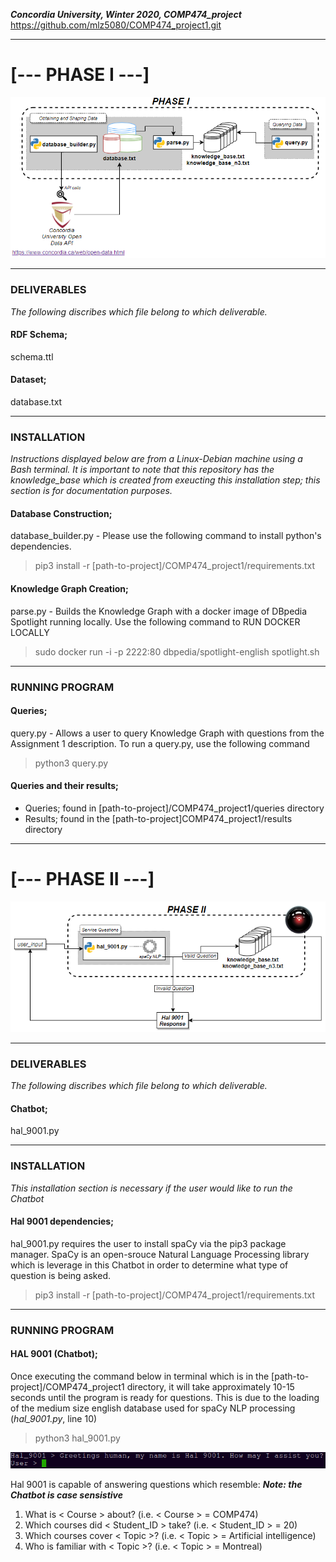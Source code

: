 ___Concordia University, Winter 2020, COMP474_project___
https://github.com/mlz5080/COMP474_project1.git
___________________________________________
# [--- PHASE I ---]
![](img/comp474_phase_i.png)
___________________________________________
### DELIVERABLES
_The following discribes which file belong to which deliverable._
#### RDF Schema;
schema.ttl
#### Dataset;
database.txt
___________________________________________
### INSTALLATION 
_Instructions displayed below are from a Linux-Debian machine using a Bash terminal. It is important to note that this repository has the knowledge_base which is created from exeucting this installation step; this section is for documentation purposes._
#### Database Construction;
database_builder.py - Please use the following command to install python's dependencies.
>pip3 install -r [path-to-project]/COMP474_project1/requirements.txt
#### Knowledge Graph Creation;
parse.py - Builds the Knowledge Graph with a docker image of DBpedia Spotlight running locally. Use the following command to RUN DOCKER LOCALLY
>sudo docker run -i -p 2222:80 dbpedia/spotlight-english spotlight.sh
___________________________________________
### RUNNING PROGRAM
#### Queries;
query.py - Allows a user to query Knowledge Graph with questions from the Assignment 1 description. To run a query.py, use the following command
>python3 query.py
#### Queries and their results;
- Queries; found in [path-to-project]/COMP474_project1/queries directory
- Results; found in the [path-to-project]COMP474_project1/results directory
___________________________________________
# [--- PHASE II ---]
![](img/comp474_phase_ii.png)
___________________________________________
### DELIVERABLES
_The following discribes which file belong to which deliverable._
#### Chatbot;
hal_9001.py
___________________________________________
### INSTALLATION 
_This installation section is necessary if the user would like to run the Chatbot_
#### Hal 9001 dependencies;
hal_9001.py requires the user to install spaCy via the pip3 package manager. SpaCy is an open-srouce Natural Language Processing library which is leverage in this Chatbot in order to determine what type of question is being asked.
>pip3 install -r [path-to-project]/COMP474_project1/requirements.txt
___________________________________________
### RUNNING PROGRAM
#### HAL 9001 (Chatbot);
Once executing the command below in terminal which is in the [path-to-project]/COMP474_project1 directory, it will take approximately 10-15 seconds until the program is ready for questions. This is due to the loading of the medium size english database used for spaCy NLP processing (_hal_9001.py_, line 10)
>python3 hal_9001.py

![](img/hal_9001_running.png)

Hal 9001 is capable of answering questions which resemble: 
___Note: the Chatbot is case sensistive___
1. What is < Course > about? (i.e. < Course > = COMP474)
2. Which courses did < Student_ID > take? (i.e. < Student_ID > = 20)
3. Which courses cover < Topic >? (i.e. < Topic > = Artificial intelligence)
4. Who is familiar with < Topic >? (i.e. < Topic > = Montreal)

